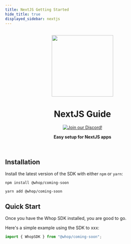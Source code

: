 ```yaml
---
title: NextJS Getting Started
hide_title: true
displayed_sidebar: nextjs
---
```


<p align="center">
<br />
<a href="https://thirdweb.com"><img src="/assets/getting-started/nextjs.png" width="200" alt=""/></a>
<br />
</p>
<h1 align="center">NextJS Guide</h1>
<p align="center">
<a href="https://discord.gg/whop-discord"><img alt="Join our Discord!" src="https://img.shields.io/discord/834227967404146718.svg?color=7289da&label=discord&logo=discord&style=flat"/></a>

</p>
<p align="center"><strong>Easy setup for NextJS apps</strong></p>
<br />

## Installation

Install the latest version of the SDK with either `npm` or `yarn`:

```shell
npm install @whop/coming-soon
```

```shell
yarn add @whop/coming-soon
```

## Quick Start

Once you have the Whop SDK installed, you are good to go.

Here's a simple example using the SDK to xxx:

```jsx
import { WhopSDK } from "@whop/coming-soon";
```

<!--
Alternatively, we can use the SDK to upload and download metadata and JSON objects, and we can also upload multiple items at once:

```jsx
// We define metadata for 2 different NFTs
const metadata = [
  {
    name: "NFT #1",
    description: "This is my first NFT",
    image: readFileSync("path/to/file.jpg"),
    properties: {
      coolness: 100,
    },
  },
  {
    name: "NFT #2",
    description: "This is my second NFT",
    image: readFileSync("path/to/file.jpg"),
    properties: {
      coolness: 200,
    },
  },
];

// And now we can upload it all at once to a single directory
const uris = await storage.uploadBatch(metadata);

// And easily retrieve the metadata
const metadata = await storage.downloadJSON(uris);
```

## Learn More

You can learn more about thirdweb and the Storage SDK with the following resources:

- [Storage Docs](https://portal.thirdweb.com/storage)
- [Thirdweb Twitter](https://twitter.com/thirdweb_)
- [Thirdweb Discord](https://discord.com/invite/thirdweb) -->
